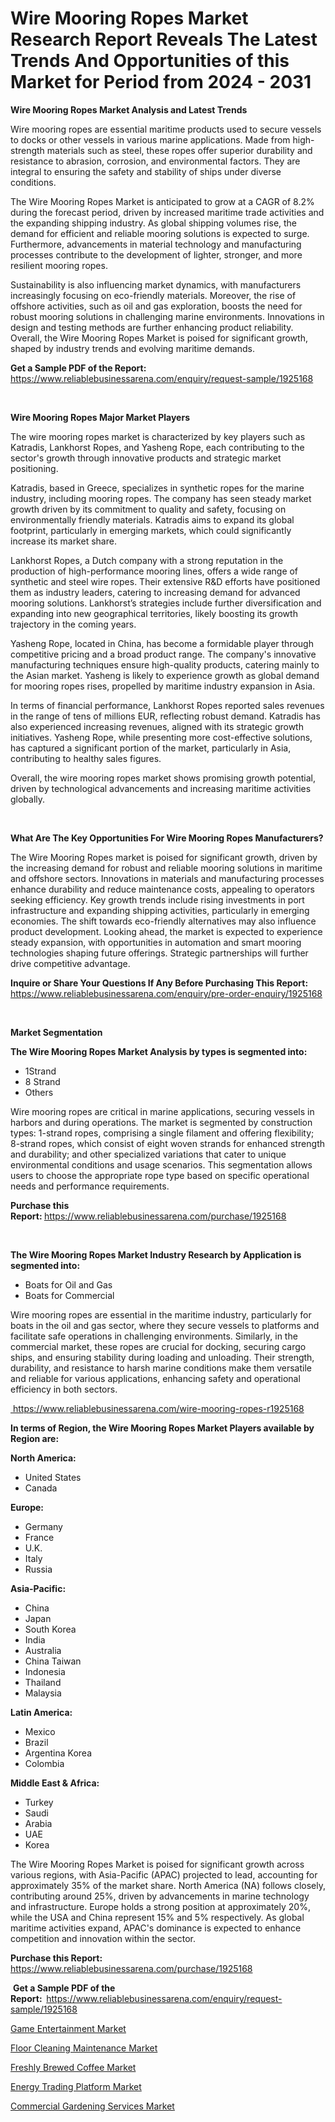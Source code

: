 <p><h1>Wire Mooring Ropes Market Research Report Reveals The Latest Trends And Opportunities of this Market for Period from 2024 - 2031</h1></p><p><strong>Wire Mooring Ropes Market Analysis and Latest Trends</strong></p>
<p><p>Wire mooring ropes are essential maritime products used to secure vessels to docks or other vessels in various marine applications. Made from high-strength materials such as steel, these ropes offer superior durability and resistance to abrasion, corrosion, and environmental factors. They are integral to ensuring the safety and stability of ships under diverse conditions.</p><p>The Wire Mooring Ropes Market is anticipated to grow at a CAGR of 8.2% during the forecast period, driven by increased maritime trade activities and the expanding shipping industry. As global shipping volumes rise, the demand for efficient and reliable mooring solutions is expected to surge. Furthermore, advancements in material technology and manufacturing processes contribute to the development of lighter, stronger, and more resilient mooring ropes. </p><p>Sustainability is also influencing market dynamics, with manufacturers increasingly focusing on eco-friendly materials. Moreover, the rise of offshore activities, such as oil and gas exploration, boosts the need for robust mooring solutions in challenging marine environments. Innovations in design and testing methods are further enhancing product reliability. Overall, the Wire Mooring Ropes Market is poised for significant growth, shaped by industry trends and evolving maritime demands.</p></p>
<p><strong>Get a Sample PDF of the Report:&nbsp;</strong> <a href="https://www.reliablebusinessarena.com/enquiry/request-sample/1925168?utm_campaign=1347&utm_medium=2&utm_source=Github&utm_content=ia&utm_term=24102024&utm_id=wire-mooring-ropes">https://www.reliablebusinessarena.com/enquiry/request-sample/1925168</a></p>
<p>&nbsp;</p>
<p><strong>Wire Mooring Ropes Major Market Players</strong></p>
<p><p>The wire mooring ropes market is characterized by key players such as Katradis, Lankhorst Ropes, and Yasheng Rope, each contributing to the sector's growth through innovative products and strategic market positioning.</p><p>Katradis, based in Greece, specializes in synthetic ropes for the marine industry, including mooring ropes. The company has seen steady market growth driven by its commitment to quality and safety, focusing on environmentally friendly materials. Katradis aims to expand its global footprint, particularly in emerging markets, which could significantly increase its market share.</p><p>Lankhorst Ropes, a Dutch company with a strong reputation in the production of high-performance mooring lines, offers a wide range of synthetic and steel wire ropes. Their extensive R&D efforts have positioned them as industry leaders, catering to increasing demand for advanced mooring solutions. Lankhorst’s strategies include further diversification and expanding into new geographical territories, likely boosting its growth trajectory in the coming years.</p><p>Yasheng Rope, located in China, has become a formidable player through competitive pricing and a broad product range. The company's innovative manufacturing techniques ensure high-quality products, catering mainly to the Asian market. Yasheng is likely to experience growth as global demand for mooring ropes rises, propelled by maritime industry expansion in Asia.</p><p>In terms of financial performance, Lankhorst Ropes reported sales revenues in the range of tens of millions EUR, reflecting robust demand. Katradis has also experienced increasing revenues, aligned with its strategic growth initiatives. Yasheng Rope, while presenting more cost-effective solutions, has captured a significant portion of the market, particularly in Asia, contributing to healthy sales figures.</p><p>Overall, the wire mooring ropes market shows promising growth potential, driven by technological advancements and increasing maritime activities globally.</p></p>
<p>&nbsp;</p>
<p><strong>What Are The Key Opportunities For Wire Mooring Ropes Manufacturers?</strong></p>
<p><p>The Wire Mooring Ropes market is poised for significant growth, driven by the increasing demand for robust and reliable mooring solutions in maritime and offshore sectors. Innovations in materials and manufacturing processes enhance durability and reduce maintenance costs, appealing to operators seeking efficiency. Key growth trends include rising investments in port infrastructure and expanding shipping activities, particularly in emerging economies. The shift towards eco-friendly alternatives may also influence product development. Looking ahead, the market is expected to experience steady expansion, with opportunities in automation and smart mooring technologies shaping future offerings. Strategic partnerships will further drive competitive advantage.</p></p>
<p><strong>Inquire or Share Your Questions If Any Before Purchasing This Report:</strong> <a href="https://www.reliablebusinessarena.com/enquiry/pre-order-enquiry/1925168?utm_campaign=1347&utm_medium=2&utm_source=Github&utm_content=ia&utm_term=24102024&utm_id=wire-mooring-ropes">https://www.reliablebusinessarena.com/enquiry/pre-order-enquiry/1925168</a></p>
<p>&nbsp;</p>
<p><strong>Market Segmentation</strong></p>
<p><strong>The Wire Mooring Ropes Market Analysis by types is segmented into:</strong></p>
<p><ul><li>1Strand</li><li>8 Strand</li><li>Others</li></ul></p>
<p><p>Wire mooring ropes are critical in marine applications, securing vessels in harbors and during operations. The market is segmented by construction types: 1-strand ropes, comprising a single filament and offering flexibility; 8-strand ropes, which consist of eight woven strands for enhanced strength and durability; and other specialized variations that cater to unique environmental conditions and usage scenarios. This segmentation allows users to choose the appropriate rope type based on specific operational needs and performance requirements.</p></p>
<p><strong>Purchase this Report:&nbsp;</strong><a href="https://www.reliablebusinessarena.com/purchase/1925168?utm_campaign=1347&utm_medium=2&utm_source=Github&utm_content=ia&utm_term=24102024&utm_id=wire-mooring-ropes">https://www.reliablebusinessarena.com/purchase/1925168</a></p>
<p>&nbsp;</p>
<p><strong>The Wire Mooring Ropes Market Industry Research by Application is segmented into:</strong></p>
<p><ul><li>Boats for Oil and Gas</li><li>Boats for Commercial</li></ul></p>
<p><p>Wire mooring ropes are essential in the maritime industry, particularly for boats in the oil and gas sector, where they secure vessels to platforms and facilitate safe operations in challenging environments. Similarly, in the commercial market, these ropes are crucial for docking, securing cargo ships, and ensuring stability during loading and unloading. Their strength, durability, and resistance to harsh marine conditions make them versatile and reliable for various applications, enhancing safety and operational efficiency in both sectors.</p></p>
<p><a href="https://www.reliablebusinessarena.com/wire-mooring-ropes-r1925168?utm_campaign=1347&utm_medium=2&utm_source=Github&utm_content=ia&utm_term=24102024&utm_id=wire-mooring-ropes">&nbsp;https://www.reliablebusinessarena.com/wire-mooring-ropes-r1925168</a></p>
<p><strong>In terms of Region, the Wire Mooring Ropes Market Players available by Region are:</strong></p>
<p>
    <p> <strong> North America: </strong>
        <ul>
            <li>United States</li>
            <li>Canada</li>
        </ul>
        </p> 
    <p> <strong> Europe: </strong>
        <ul>
            <li>Germany</li>
            <li>France</li>
            <li>U.K.</li>
            <li>Italy</li>
            <li>Russia</li>
        </ul>
        </p> 
    <p> <strong> Asia-Pacific: </strong>
        <ul>
            <li>China</li>
            <li>Japan</li>
            <li>South Korea</li>
            <li>India</li>
            <li>Australia</li>
            <li>China Taiwan</li>
            <li>Indonesia</li>
            <li>Thailand</li>
            <li>Malaysia</li>
        </ul>
        </p> 
    <p> <strong> Latin America: </strong>
        <ul>
            <li>Mexico</li>
            <li>Brazil</li>
            <li>Argentina Korea</li>
            <li>Colombia</li>
        </ul>
        </p> 
    <p> <strong> Middle East & Africa: </strong>
        <ul>
            <li>Turkey</li>
            <li>Saudi</li>
            <li>Arabia</li>
            <li>UAE</li>
            <li>Korea</li>
        </ul>
    </p>
    </p>
<p><p>The Wire Mooring Ropes Market is poised for significant growth across various regions, with Asia-Pacific (APAC) projected to lead, accounting for approximately 35% of the market share. North America (NA) follows closely, contributing around 25%, driven by advancements in marine technology and infrastructure. Europe holds a strong position at approximately 20%, while the USA and China represent 15% and 5% respectively. As global maritime activities expand, APAC's dominance is expected to enhance competition and innovation within the sector.</p></p>
<p><strong>Purchase this Report: </strong><a href="https://www.reliablebusinessarena.com/purchase/1925168?utm_campaign=1347&utm_medium=2&utm_source=Github&utm_content=ia&utm_term=24102024&utm_id=wire-mooring-ropes">https://www.reliablebusinessarena.com/purchase/1925168</a></p>
<p>&nbsp;<strong>Get a Sample PDF of the Report:&nbsp;&nbsp;</strong><a href="https://www.reliablebusinessarena.com/enquiry/request-sample/1925168?utm_campaign=1347&utm_medium=2&utm_source=Github&utm_content=ia&utm_term=24102024&utm_id=wire-mooring-ropes">https://www.reliablebusinessarena.com/enquiry/request-sample/1925168</a></p>
<p><strong></strong></p>
<p><p><a href="https://www.linkedin.com/pulse/global-game-entertainment-market-trends-forecasts-strategic-hs8dc?utm_campaign=1347&utm_medium=2&utm_source=Github&utm_content=ia&utm_term=24102024&utm_id=wire-mooring-ropes">Game Entertainment Market</a></p><p><a href="https://www.linkedin.com/pulse/floor-cleaning-maintenance-industry-sector-market-dynamics-fewbc?utm_campaign=1347&utm_medium=2&utm_source=Github&utm_content=ia&utm_term=24102024&utm_id=wire-mooring-ropes">Floor Cleaning Maintenance Market</a></p><p><a href="https://www.linkedin.com/pulse/freshly-brewed-coffee-market-forecasts-trends-impact-ydrqe?utm_campaign=1347&utm_medium=2&utm_source=Github&utm_content=ia&utm_term=24102024&utm_id=wire-mooring-ropes">Freshly Brewed Coffee Market</a></p><p><a href="https://www.linkedin.com/pulse/energy-trading-platform-market-evolution-future-outlook-6r7we?utm_campaign=1347&utm_medium=2&utm_source=Github&utm_content=ia&utm_term=24102024&utm_id=wire-mooring-ropes">Energy Trading Platform Market</a></p><p><a href="https://www.linkedin.com/pulse/market-forecasting-change-global-commercial-gardening-xn9le?utm_campaign=1347&utm_medium=2&utm_source=Github&utm_content=ia&utm_term=24102024&utm_id=wire-mooring-ropes">Commercial Gardening Services Market</a></p></p>